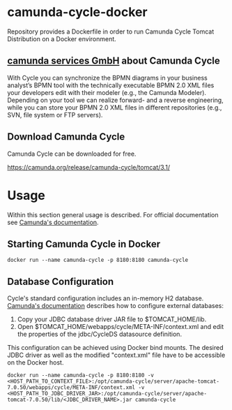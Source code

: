 # camunda-cycle-docker
Repository provides a Dockerfile in order to run Camunda Cycle Tomcat Distribution on a Docker environment.

## [camunda services GmbH](https://camunda.com) about Camunda Cycle
With Cycle you can synchronize the BPMN diagrams in your business analyst’s BPMN tool with the technically executable BPMN 2.0 XML files your developers edit with their modeler (e.g., the Camunda Modeler). Depending on your tool we can realize forward- and a reverse engineering, while you can store your BPMN 2.0 XML files in different repositories (e.g., SVN, file system or FTP servers).

## Download Camunda Cycle
Camunda Cycle can be downloaded for free.

https://camunda.org/release/camunda-cycle/tomcat/3.1/

# Usage
Within this section general usage is described. For official documentation see [Camunda's documentation](https://docs.camunda.org/manual/7.8/installation/cycle/).

## Starting Camunda Cycle in Docker
```shell
docker run --name camunda-cycle -p 8180:8180 camunda-cycle
```

## Database Configuration
Cycle's standard configuration includes an in-memory H2 database. [Camunda's documentation](https://docs.camunda.org/manual/7.8/installation/cycle/) describes how to configure external databases:

1. Copy your JDBC database driver JAR file to $TOMCAT_HOME/lib.
2. Open $TOMCAT_HOME/webapps/cycle/META-INF/context.xml and edit the properties of the jdbc/CycleDS datasource definition.

This configuration can be achieved using Docker bind mounts. The desired JDBC driver as well as the modified "context.xml" file have to be accessible on the Docker host.

```shell
docker run --name camunda-cycle -p 8180:8180 -v <HOST_PATH_TO_CONTEXT_FILE>:/opt/camunda-cycle/server/apache-tomcat-7.0.50/webapps/cycle/META-INF/context.xml -v <HOST_PATH_TO_JDBC_DRIVER_JAR>:/opt/camunda-cycle/server/apache-tomcat-7.0.50/lib/<JDBC_DRIVER_NAME>.jar camunda-cycle
```
